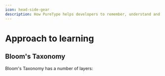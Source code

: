 ```yaml
---
icon: head-side-gear
description: How PureType helps developers to remember, understand and apply new topics
---
```


# Approach to learning

## Bloom's Taxonomy

Bloom's Taxonomy has a number of layers:
